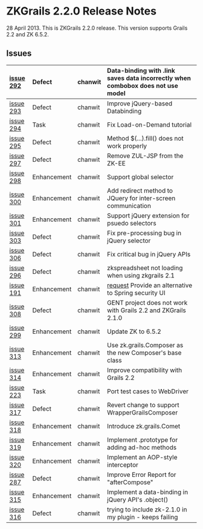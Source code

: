 # ZKGrails 2.2.0 Release Notes #

28 April 2013. This is ZKGrails 2.2.0 release.
This version supports Grails 2.2 and ZK 6.5.2.

## Issues ##


| [issue 292](https://code.google.com/p/zkgrails/issues/detail?id=292) | Defect      | chanwit | Data-binding with .link saves data incorrectly when combobox does not use model |
|:---------------------------------------------------------------------|:------------|:--------|:--------------------------------------------------------------------------------|
| [issue 293](https://code.google.com/p/zkgrails/issues/detail?id=293) | Defect      | chanwit | Improve jQuery-based Databinding                                                |
| [issue 294](https://code.google.com/p/zkgrails/issues/detail?id=294) | Task        | chanwit | Fix Load-on-Demand tutorial                                                     |
| [issue 295](https://code.google.com/p/zkgrails/issues/detail?id=295) | Defect      | chanwit | Method $(...).fill() does not work properly                                     |
| [issue 297](https://code.google.com/p/zkgrails/issues/detail?id=297) | Defect      | chanwit | Remove ZUL-JSP from the ZK-EE                                                   |
| [issue 298](https://code.google.com/p/zkgrails/issues/detail?id=298) | Enhancement | chanwit | Support global selector                                                         |
| [issue 300](https://code.google.com/p/zkgrails/issues/detail?id=300) | Enhancement | chanwit | Add redirect method to JQuery for inter-screen communication                    |
| [issue 301](https://code.google.com/p/zkgrails/issues/detail?id=301) | Enhancement | chanwit | Support jQuery extension for psuedo selectors                                   |
| [issue 303](https://code.google.com/p/zkgrails/issues/detail?id=303) | Defect      | chanwit | Fix pre-processing bug in jQuery selector                                       |
| [issue 306](https://code.google.com/p/zkgrails/issues/detail?id=306) | Defect      | chanwit | Fix critical bug in jQuery APIs                                                 |
| [issue 296](https://code.google.com/p/zkgrails/issues/detail?id=296) | Defect      | chanwit | zkspreadsheet not loading when using zkgrails 2.1                               |
| [issue 191](https://code.google.com/p/zkgrails/issues/detail?id=191) | Enhancement | chanwit | [request](Feature.md) Provide an alternative to Spring security UI              |
| [issue 308](https://code.google.com/p/zkgrails/issues/detail?id=308) | Defect      | chanwit | GENT project does not work with Grails 2.2 and ZKGrails 2.1.0                   |
| [issue 299](https://code.google.com/p/zkgrails/issues/detail?id=299) | Enhancement | chanwit | Update ZK to 6.5.2                                                              |
| [issue 313](https://code.google.com/p/zkgrails/issues/detail?id=313) | Enhancement | chanwit | Use zk.grails.Composer as the new Composer's base class                         |
| [issue 314](https://code.google.com/p/zkgrails/issues/detail?id=314) | Enhancement | chanwit | Improve compatibility with Grails 2.2                                           |
| [issue 223](https://code.google.com/p/zkgrails/issues/detail?id=223) | Task        | chanwit | Port test cases to WebDriver                                                    |
| [issue 317](https://code.google.com/p/zkgrails/issues/detail?id=317) | Defect      | chanwit | Revert change to support WrapperGrailsComposer                                  |
| [issue 318](https://code.google.com/p/zkgrails/issues/detail?id=318) | Enhancement | chanwit | Introduce zk.grails.Comet                                                       |
| [issue 319](https://code.google.com/p/zkgrails/issues/detail?id=319) | Enhancement | chanwit | Implement .prototype for adding ad-hoc methods                                  |
| [issue 320](https://code.google.com/p/zkgrails/issues/detail?id=320) | Enhancement | chanwit | Implement an AOP-style interceptor                                              |
| [issue 287](https://code.google.com/p/zkgrails/issues/detail?id=287) | Defect      | chanwit | Improve Error Report for "afterCompose"                                         |
| [issue 315](https://code.google.com/p/zkgrails/issues/detail?id=315) | Enhancement | chanwit | Implement a data-binding in jQuery API's .object()                              |
| [issue 316](https://code.google.com/p/zkgrails/issues/detail?id=316) | Defect      | chanwit | trying to include zk-2.1.0 in my plugin - keeps failing                         |